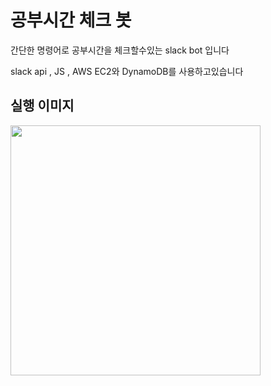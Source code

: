 # 공부시간 체크 봇

간단한 명령어로 공부시간을 체크할수있는 slack bot 입니다

slack api , JS , AWS EC2와 DynamoDB를 사용하고있습니다

## 실행 이미지

<img src="https://user-images.githubusercontent.com/59547369/98965606-96f0b900-254d-11eb-8837-56c23a9dc4eb.png" width="400">
